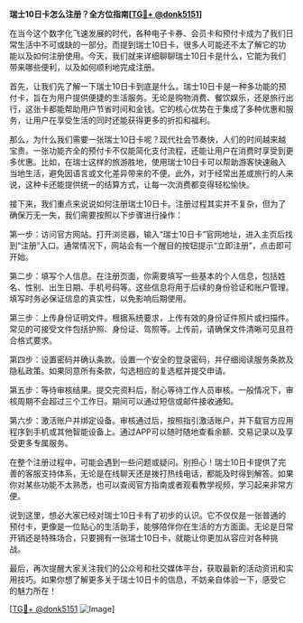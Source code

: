 **瑞士10日卡怎么注册？全方位指南[[TG💪+ @donk5151](https://t.me/s/donk5151)]**

在当今这个数字化飞速发展的时代，各种电子卡券、会员卡和预付卡成为了我们日常生活中不可或缺的一部分。而提到瑞士10日卡，很多人可能还不太了解它的功能以及如何注册使用。今天，我们就来详细聊聊瑞士10日卡是什么，它能为我们带来哪些便利，以及如何顺利地完成注册。

首先，让我们先了解一下瑞士10日卡到底是什么。瑞士10日卡是一种多功能的预付卡，旨在为用户提供便捷的生活服务。无论是购物消费、餐饮娱乐，还是旅行出行，这张卡都能帮助用户节省时间和金钱。它的核心优势在于集成了多种优惠和服务，让用户在享受生活的同时还能获得更多的折扣和福利。

那么，为什么我们需要一张瑞士10日卡呢？现代社会节奏快，人们的时间越来越宝贵。一张功能齐全的预付卡不仅能简化支付流程，还能让用户在消费时享受到更多优惠。比如，在瑞士这样的旅游胜地，使用瑞士10日卡可以帮助游客快速融入当地生活，避免因语言或文化差异带来的不便。此外，对于经常出差或旅行的人来说，这种卡还能提供统一的结算方式，让每一次消费都变得轻松愉快。

接下来，我们重点来说说如何注册瑞士10日卡。注册过程其实并不复杂，但为了确保万无一失，我们需要按照以下步骤进行操作：

第一步：访问官方网站。打开浏览器，输入“瑞士10日卡”官网地址，进入主页后找到“注册”入口。通常情况下，网站会有一个醒目的按钮提示“立即注册”，点击即可开始。

第二步：填写个人信息。在注册页面，你需要填写一些基本的个人信息，包括姓名、性别、出生日期、手机号码等。这些信息将用于后续的身份验证和账户管理。填写时务必保证信息的真实性，以免影响后期使用。

第三步：上传身份证明文件。根据系统要求，上传有效的身份证件照片或扫描件。常见的可接受文件包括护照、身份证、驾照等。上传前，请确保文件清晰可见且符合格式要求。

第四步：设置密码并确认条款。设置一个安全的登录密码，并仔细阅读服务条款及隐私政策。如果同意所有条款，勾选相应的复选框并提交申请。

第五步：等待审核结果。提交完资料后，耐心等待工作人员审核。一般情况下，审核周期不会超过三个工作日。期间可以通过短信或邮件接收通知。

第六步：激活账户并绑定设备。审核通过后，按照指引激活账户，并下载官方应用程序到手机或其他智能设备上。通过APP可以随时随地查看余额、交易记录以及享受更多专属服务。

在整个注册过程中，可能会遇到一些问题或疑问。别担心！瑞士10日卡提供了完善的客服支持体系，无论是在线聊天还是拨打热线电话，都能及时得到解答。如果你对某些功能不太熟悉，也可以查阅官方指南或者观看教学视频，学习起来非常方便。

说到这里，想必大家已经对瑞士10日卡有了初步的认识。它不仅仅是一张普通的预付卡，更像是一位贴心的生活助手，能够陪伴你在生活的方方面面。无论是日常开销还是特殊场合，只要拥有一张瑞士10日卡，就能让你更加从容应对各种挑战。

最后，再次提醒大家关注我们的公众号和社交媒体平台，获取最新的活动资讯和实用技巧。如果你想了解更多关于瑞士10日卡的信息，不妨亲自体验一下，感受它的魅力所在！

[[TG💪+ @donk5151](https://t.me/s/donk5151) ![Image](https://i.postimg.cc/rwNCRYN7/Snipaste-2025-04-30-17-27-05.png)]